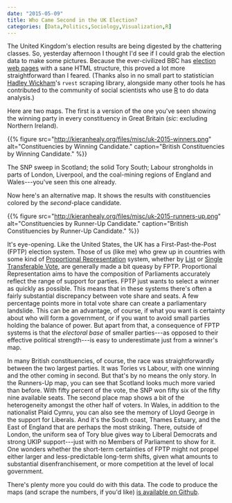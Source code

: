 ```yaml
---
date: "2015-05-09"
title: Who Came Second in the UK Election?
categories: [Data,Politics,Sociology,Visualization,R]
---
```


The United Kingdom's election results are being digested by the chattering classes. So, yesterday afternoon I thought I'd see if I could grab the election data to make some pictures. Because the ever-civilized BBC has [election web pages](http://www.bbc.com/news/politics/constituencies) with a sane HTML structure, this proved a lot more straightforward than I feared. (Thanks also in no small part to statistician [Hadley Wickham](http://had.co.nz)'s `rvest` scraping library, alongside many other tools he has contributed to the community of social scientists who use [R](http://www.r-project.org) to do data analysis.)

Here are two maps. The first is a version of the one you've seen showing the winning party in every constituency in Great Britain (*sic*: excluding Northern Ireland).

{{% figure src="http://kieranhealy.org/files/misc/uk-2015-winners.png" alt="Constituencies by Winning Candidate." caption="British Constituencies by Winning Candidate." %}}

The SNP sweep in Scotland; the solid Tory South; Labour strongholds in parts of London, Liverpool, and the coal-mining regions of England and Wales---you've seen this one already. 

Now here's an alternative map. It shows the results with constituencies colored by the *second*-place candidate. 

{{% figure src="http://kieranhealy.org/files/misc/uk-2015-runners-up.png" alt="Constituencies by Runner-Up Candidate." caption="British Constituencies by Runner-Up Candidate." %}}

It's eye-opening. Like the United States, the UK has a First-Past-the-Post (FPTP) election system. Those of us (like me) who grew up in countries with some kind of [Proportional Representation](http://en.wikipedia.org/wiki/Proportional_representation) system, whether by [List](http://en.wikipedia.org/wiki/Party-list_proportional_representation) or [Single Transferable Vote](http://en.wikipedia.org/wiki/Single_transferable_vote), are generally made a bit queasy by FPTP. Proportional Representation aims to have the composition of Parliaments accurately reflect the range of support for parties. FPTP just wants to select a winner as quickly as possible. This means that in these systems there's often a fairly substantial discrepancy between vote share and seats. A few percentage points more in total vote share can create a parliamentary landslide. This can be an advantage, of course, if what you want is certainty about who will form a government, or if you want to avoid small parties holding the balance of power. But apart from that, a consequence of FPTP systems is that the *electoral base* of smaller parties---as opposed to their effective political strength---is easy to underestimate just from a winner's map.

In many British constituencies, of course, the race was straightforwardly between the two largest parties. It was Tories vs Labour, with one winning and the other coming in second. But that's by no means the only story. In the Runners-Up map, you can see that Scotland looks much more varied than before. With  fifty percent of the vote, the SNP won fifty six of the fifty nine available seats. The second place map shows a bit of the heterogeneity amongst the other half of voters. In Wales, in addition to the nationalist Plaid Cymru, you can also see the memory of Lloyd George in the support for Liberals. And it's the South coast, Thames Estuary, and the East of England that are perhaps the most striking. There, outside of London, the uniform sea of Tory blue gives way to Liberal Democrats and strong UKIP support---just with no Members of Parliament to show for it. One wonders whether the short-term certainties of FPTP might not propel either larger and less-predictable long-term shifts, given what amounts to substantial disenfranchisement, or more competition at the level of local government.

There's plenty more you could do with this data. The code to produce the maps (and scrape the numbers, if you'd like) [is available on Github](https://github.com/kjhealy/uk-elections).


